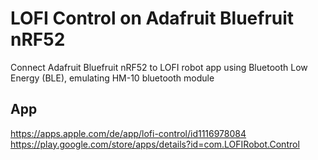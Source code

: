 # LOFI Control on Adafruit Bluefruit nRF52
Connect Adafruit Bluefruit nRF52 to LOFI robot app using Bluetooth Low Energy (BLE), emulating HM-10 bluetooth module

## App
https://apps.apple.com/de/app/lofi-control/id1116978084
https://play.google.com/store/apps/details?id=com.LOFIRobot.Control

